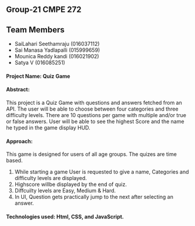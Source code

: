 ## Group-21 CMPE 272

## Team Members
- SaiLahari Seethamraju                   (016037112)
- Sai Manasa Yadlapalli                   (015999659)
- Mounica Reddy kandi                     (016021902)
- Satya V (016085251)


#### Project Name: Quiz Game 

#### Abstract:
This project is a Quiz Game with questions and answers fetched from an API. The user will be able to choose between four categories and three difficulty levels. There are 10 questions per game with multiple and/or true or false answers. User will be able to see the highest Score and the name he typed in the game display HUD.

#### Approach:
This game is designed for users of all age groups. The quizes are time based.

1. While starting a game User is requested to give a name, Categories and difficulty levels are displayed. 
2. Highscore willbe displayed by the end of quiz.
3. Diffcuilty levels are Easy, Medium & Hard.
4. In UI, Question gets practically jump to the next after selecting an answer.

#### Technologies used: Html, CSS, and JavaScript.

